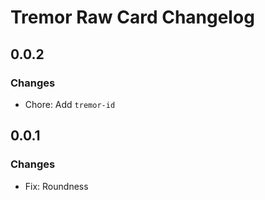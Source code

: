 # Tremor Raw Card Changelog

## 0.0.2

### Changes

- Chore: Add `tremor-id`

## 0.0.1

### Changes

- Fix: Roundness
